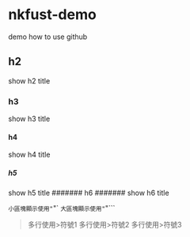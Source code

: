 # nkfust-demo
demo how to use github
## h2 ##
show h2 title
### h3 ###
show h3 title
#### h4 ####
show h4 title
##### h5 ######
show h5 title
####### h6 #######
show h6 title

`小區塊顯示使用"`"`
```大區塊顯示使用"```"```

>多行使用>符號1
>多行使用>符號2
>多行使用>符號3
